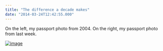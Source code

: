 ```yaml
---
title: "The difference a decade makes"
date: "2014-03-24T12:42:55.000"
---
```


On the left, my passport photo from 2004. On the right, my passport photo from last week.

[![image](http://chrishubbs.com/wordpress/wp-content/uploads/2014/03/image-1024x1024.jpeg)](http://chrishubbs.com/wordpress/wp-content/uploads/2014/03/image.jpeg)
